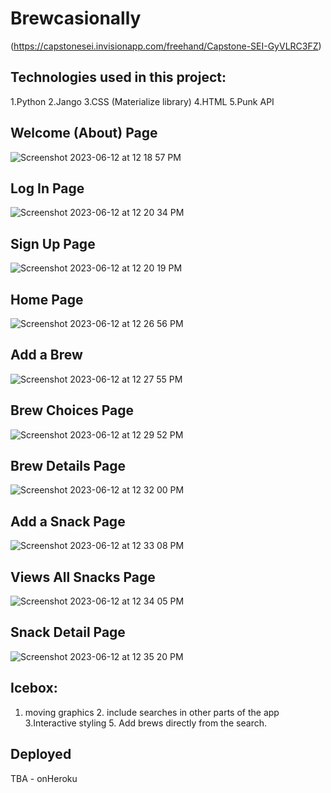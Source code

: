 # Brewcasionally

(https://capstonesei.invisionapp.com/freehand/Capstone-SEI-GyVLRC3FZ)


## Technologies used in this project:
1.Python
2.Jango
3.CSS (Materialize library)
4.HTML
5.Punk API

## Welcome (About) Page
![Screenshot 2023-06-12 at 12 18 57 PM](https://github.com/FernRicaurte/brewcasionally/assets/128169706/78717cc1-ce04-48ed-8f76-95b70695270f)

##  Log In Page
![Screenshot 2023-06-12 at 12 20 34 PM](https://github.com/FernRicaurte/brewcasionally/assets/128169706/ab03dce3-bd82-4fd3-9ca1-319fa26cbaba)

##  Sign Up Page
![Screenshot 2023-06-12 at 12 20 19 PM](https://github.com/FernRicaurte/brewcasionally/assets/128169706/ab113af1-1345-4778-9448-882fb20a59f2)

## Home Page
![Screenshot 2023-06-12 at 12 26 56 PM](https://github.com/FernRicaurte/brewcasionally/assets/128169706/4440f8f1-0499-49ec-8cc5-dee87bf4181b)

## Add a Brew
![Screenshot 2023-06-12 at 12 27 55 PM](https://github.com/FernRicaurte/brewcasionally/assets/128169706/e9fdeb32-d249-48c1-9214-022e874e9775)

## Brew Choices Page
![Screenshot 2023-06-12 at 12 29 52 PM](https://github.com/FernRicaurte/brewcasionally/assets/128169706/4bf872c4-a21f-4001-807b-b4811562bef8)

## Brew Details Page
![Screenshot 2023-06-12 at 12 32 00 PM](https://github.com/FernRicaurte/brewcasionally/assets/128169706/c64ef828-5615-4782-9fb9-6f61866f42d9)

## Add a Snack Page
![Screenshot 2023-06-12 at 12 33 08 PM](https://github.com/FernRicaurte/brewcasionally/assets/128169706/3d352788-4431-470c-bbba-eb2579b567fd)

## Views All Snacks Page
![Screenshot 2023-06-12 at 12 34 05 PM](https://github.com/FernRicaurte/brewcasionally/assets/128169706/930321e1-98d2-4281-8ec5-8a31aa872fae)

## Snack Detail Page
![Screenshot 2023-06-12 at 12 35 20 PM](https://github.com/FernRicaurte/brewcasionally/assets/128169706/c3207d0f-f520-403e-8c7d-cfcdf460deec)


## Icebox:
1. moving graphics 2. include searches in other parts of the app 3.Interactive styling 5. Add brews directly from the search.

## Deployed
TBA - onHeroku


